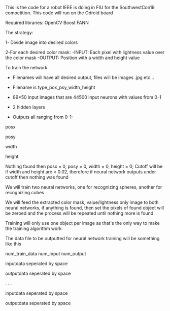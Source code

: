 This is the code for a robot IEEE is doing in FIU for the SouthwestCon19 competition. This code will run on the Odroid board


Required libraries:
	OpenCV
	Boost
	FANN

The strategy:

1- Divide image into desired colors

2-For each desired color mask:
-INPUT: Each pixel with lightness value over the color mask
-OUTPUT: Position with a width and height value

To train the network
- Filenames will have all desired output, files will be images .jpg etc...

- Filename is type_pox_psy_width_height

- 89*50 input images that are 44500 input neurons with values from 0-1

- 2 hidden layers

- Outputs all ranging from 0-1: 

posx

posy

width

height


Nothing found then posx = 0, posy = 0, width = 0, height = 0; Cutoff will be if width and height are < 0.02, therefore if neural network outputs under cutoff then nothing was found

We will train two neural networks, one for recognizing spheres, another for recognizing cubes

We will feed the extracted color mask, value/lightness only image to both neural networks, if anything is found, then set the pixels of found object will be zeroed and the process will be repeated until nothing more is found

Training will only use one object per image as that's the only way to make the training algorithm work

The data file to be outputted for neural network training will be something like this

num_train_data num_input num_output

inputdata seperated by space

outputdata seperated by space

.
.
.

inputdata seperated by space

outputdata seperated by space
